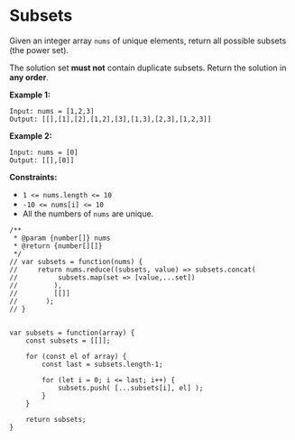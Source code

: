 # Subsets

Given an integer array `nums` of unique elements, return all possible subsets (the power set).

The solution set **must not** contain duplicate subsets. Return the solution in **any order**.

 

**Example 1:**

```
Input: nums = [1,2,3]
Output: [[],[1],[2],[1,2],[3],[1,3],[2,3],[1,2,3]]
```
**Example 2:**
```
Input: nums = [0]
Output: [[],[0]]
``` 

**Constraints:**

- `1 <= nums.length <= 10`
- `-10 <= nums[i] <= 10`
- All the numbers of `nums` are unique.


```
/**
 * @param {number[]} nums
 * @return {number[][]}
 */
// var subsets = function(nums) {
//     return nums.reduce((subsets, value) => subsets.concat(
//          subsets.map(set => [value,...set])
//         ),
//         [[]]
//       );
// }


var subsets = function(array) {
    const subsets = [[]];
    
    for (const el of array) {
        const last = subsets.length-1;
        
        for (let i = 0; i <= last; i++) {
            subsets.push( [...subsets[i], el] );
        }
    }
    
    return subsets;
}
```